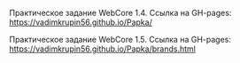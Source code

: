 Практическое задание WebCore 1.4.
Ссылка на GH-pages:
 https://vadimkrupin56.github.io/Papka/

Практическое задание WebCore 1.5.
Ссылка на GH-pages:
 https://vadimkrupin56.github.io/Papka/brands.html

 
